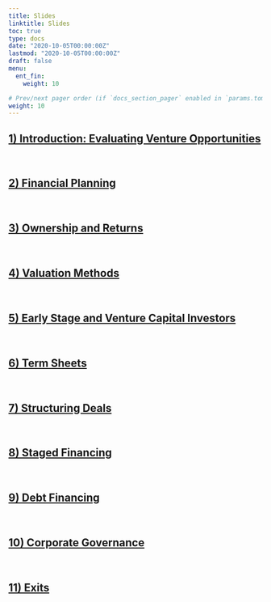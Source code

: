 ```yaml
---
title: Slides
linktitle: Slides
toc: true
type: docs
date: "2020-10-05T00:00:00Z"
lastmod: "2020-10-05T00:00:00Z"
draft: false
menu:
  ent_fin:
    weight: 10

# Prev/next pager order (if `docs_section_pager` enabled in `params.toml`)
weight: 10
--- 
```




## [1) Introduction: Evaluating Venture Opportunities](https://www.dropbox.com/s/ez83kri5cxoekmh/Ent_Fin_WS22_Intro.pdf?dl=0)


<br/>

## [2) Financial Planning](https://www.dropbox.com/s/6j1lfhn799041br/Ent_Fin_WS22_FinPlan.pdf?dl=0)


<br/>

## [3) Ownership and Returns](https://www.dropbox.com/s/3m641zsnn9il5t5/Ent_Fin_WS22_Ownership%26Returns.pdf?dl=0)


<br/>

## [4) Valuation Methods](https://www.dropbox.com/s/khqm73hciyoxo7s/Ent_Fin_WS22_ValuationMethods.pdf?dl=0)


<br/>


## [5) Early Stage and Venture Capital Investors](https://www.dropbox.com/scl/fi/x0zc4hkz2pz9ktk5x89ht/Ent_Fin_WS23_Investor_Types.pdf?rlkey=f5akcefnl60754cvwx3v12l9h&dl=0)


<br/>

## [6) Term Sheets](https://www.dropbox.com/s/v2rvy0mqtzzqtyl/Ent_Fin_WS22_TermSheets.pdf?dl=0)



<br/>

## [7) Structuring Deals](https://www.dropbox.com/s/2q1a3s4pa6cofi9/Ent_Fin_WS22_StructuringDeals.pdf?dl=0)


<br/>

## [8) Staged Financing](https://www.dropbox.com/s/34070wj5i47zwm4/Ent_Fin_WS22_StagedFinancing.pdf?dl=0)



<br/>

## [9) Debt Financing](https://www.dropbox.com/s/mg2ld19c6p504wn/Ent_Fin_WS22_Debt_Financing.pdf?dl=0)



<br/>

## [10) Corporate Governance](https://www.dropbox.com/s/c95en13abojdazq/Ent_Fin_WS22_Corp_Governance.pdf?dl=0)

<br/>

## [11) Exits](https://www.dropbox.com/s/210786kll74htzx/Ent_Fin_WS21_Exits.pdf?dl=0)



<br/>
